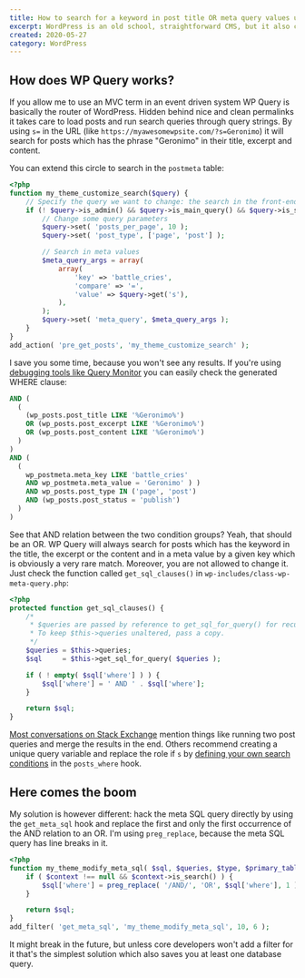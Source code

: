 ```yaml
---
title: How to search for a keyword in post title OR meta query values using WordPress 
excerpt: WordPress is an old school, straightforward CMS, but it also could be a real pain in the ass for common tasks like searching. By default, WP Query searches for keywords which appears in the title and meta values at the same time. You can't pick one or other. Of course there's a few workarounds, but I have a dead simple trick for you.
created: 2020-05-27
category: WordPress
---
```


## How does WP Query works?

If you allow me to use an MVC term in an event driven system WP Query is basically the router of WordPress. Hidden behind nice and clean permalinks it takes care to load posts and run search queries through query strings. By using `s=` in the URL (like `https://myawesomewpsite.com/?s=Geronimo`) it will search for posts which has the phrase "Geronimo" in their title, excerpt and content.

You can extend this circle to search in the `postmeta` table:

```php
<?php
function my_theme_customize_search($query) {
    // Specify the query we want to change: the search in the front-end
    if (! $query->is_admin() && $query->is_main_query() && $query->is_search()) {
        // Change some query parameters
        $query->set( 'posts_per_page', 10 );
        $query->set( 'post_type', ['page', 'post'] );

        // Search in meta values
        $meta_query_args = array(
            array(
                'key' => 'battle_cries',
                'compare' => '=',
                'value' => $query->get('s'),
            ),
        );
        $query->set( 'meta_query', $meta_query_args );
    }
}
add_action( 'pre_get_posts', 'my_theme_customize_search' );
```


I save you some time, because you won't see any results. If you're using [debugging tools like Query Monitor](https://querymonitor.com/) you can easily check the generated WHERE clause:

```sql
AND (
  (
    (wp_posts.post_title LIKE '%Geronimo%')
    OR (wp_posts.post_excerpt LIKE '%Geronimo%')
    OR (wp_posts.post_content LIKE '%Geronimo%')
  )
)
AND (
  (
    wp_postmeta.meta_key LIKE 'battle_cries'
    AND wp_postmeta.meta_value = 'Geronimo' ) )
    AND wp_posts.post_type IN ('page', 'post')
    AND (wp_posts.post_status = 'publish')
  )
)
```

See that AND relation between the two condition groups? Yeah, that should be an OR. WP Query will always search for posts which has the keyword in the title, the excerpt or the content and in a meta value by a given key which is obviously a very rare match. Moreover, you are not allowed to change it. Just check the function called `get_sql_clauses()` in `wp-includes/class-wp-meta-query.php`:

```php
<?php
protected function get_sql_clauses() {
    /*
     * $queries are passed by reference to get_sql_for_query() for recursion.
     * To keep $this->queries unaltered, pass a copy.
     */
    $queries = $this->queries;
    $sql     = $this->get_sql_for_query( $queries );

    if ( ! empty( $sql['where'] ) ) {
        $sql['where'] = ' AND ' . $sql['where'];
    }

    return $sql;
}
```

[Most conversations on Stack Exchange](https://wordpress.stackexchange.com/questions/229003/filter-by-title-content-and-meta-key-at-the-same-time) mention things like running two post queries and merge the results in the end. Others recommend creating a unique query variable and replace the role if `s` by [defining your own search conditions](https://jboullion.com/search-post-title-and-meta/) in the `posts_where` hook.

## Here comes the boom

My solution is however different: hack the meta SQL query directly by using the `get_meta_sql` hook and replace the first and only the first occurrence of the AND relation to an OR. I'm using `preg_replace`, because the meta SQL query has line breaks in it.

```php
<?php
function my_theme_modify_meta_sql( $sql, $queries, $type, $primary_table, $primary_id_column, $context ) {
    if ( $context !== null && $context->is_search() ) {
        $sql['where'] = preg_replace( '/AND/', 'OR', $sql['where'], 1 );
    }

    return $sql;
}
add_filter( 'get_meta_sql', 'my_theme_modify_meta_sql', 10, 6 );
```

It might break in the future, but unless core developers won't add a filter for it that's the simplest solution which also saves you at least one database query.
